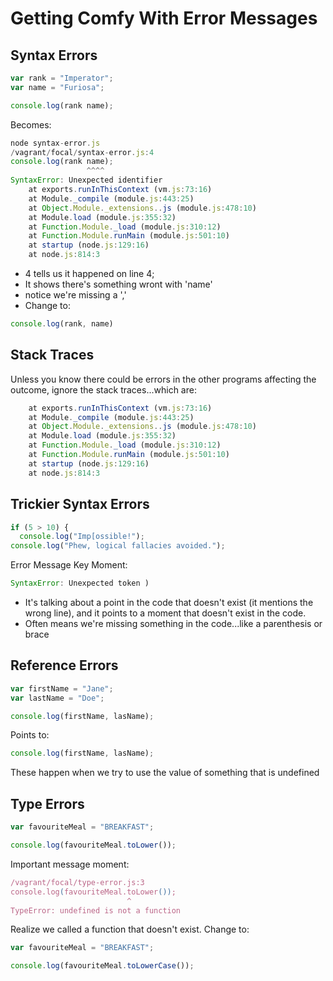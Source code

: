 # Getting Comfy With Error Messages

## Syntax Errors

```javascript
var rank = "Imperator";
var name = "Furiosa";

console.log(rank name);
```

Becomes:
```javascript
node syntax-error.js
/vagrant/focal/syntax-error.js:4
console.log(rank name);
                 ^^^^
SyntaxError: Unexpected identifier
    at exports.runInThisContext (vm.js:73:16)
    at Module._compile (module.js:443:25)
    at Object.Module._extensions..js (module.js:478:10)
    at Module.load (module.js:355:32)
    at Function.Module._load (module.js:310:12)
    at Function.Module.runMain (module.js:501:10)
    at startup (node.js:129:16)
    at node.js:814:3
```

* 4 tells us it happened on line 4; 
* It shows there's something wront with 'name'
* notice we're missing a ','
* Change to:

```javascript
console.log(rank, name)
```


## Stack Traces

Unless you know there could be errors in the other programs affecting the outcome, ignore the stack traces...which are:

```javascript
    at exports.runInThisContext (vm.js:73:16)
    at Module._compile (module.js:443:25)
    at Object.Module._extensions..js (module.js:478:10)
    at Module.load (module.js:355:32)
    at Function.Module._load (module.js:310:12)
    at Function.Module.runMain (module.js:501:10)
    at startup (node.js:129:16)
    at node.js:814:3
```


## Trickier Syntax Errors

```javascript
if (5 > 10) {
  console.log("Imp[ossible!");
console.log("Phew, logical fallacies avoided.");
```
Error Message Key Moment:
```javascript
SyntaxError: Unexpected token )
```
* It's talking about a point in the code that doesn't exist (it mentions the wrong line), and it points to a moment that doesn't exist in the code.
* Often means we're missing something in the code...like a parenthesis or brace


## Reference Errors

```javascript
var firstName = "Jane";
var lastName = "Doe";

console.log(firstName, lasName);
```
Points to:

```javascript
console.log(firstName, lasName);
```
These happen when we try to use the value of something that is undefined


## Type Errors

``` javascript
var favouriteMeal = "BREAKFAST";

console.log(favouriteMeal.toLower());
```

Important message moment:
```javascript
/vagrant/focal/type-error.js:3
console.log(favouriteMeal.toLower());
                          ^
TypeError: undefined is not a function
```

Realize we called a function that doesn't exist. Change to:

```javascript
var favouriteMeal = "BREAKFAST";

console.log(favouriteMeal.toLowerCase());
```
